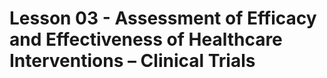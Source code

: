 # Lesson 03 - Assessment of Efficacy and Effectiveness of Healthcare Interventions – Clinical Trials